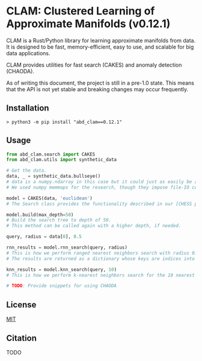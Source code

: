 # CLAM: Clustered Learning of Approximate Manifolds (v0.12.1)

CLAM is a Rust/Python library for learning approximate manifolds from data.
It is designed to be fast, memory-efficient, easy to use, and scalable for big data applications.

CLAM provides utilities for fast search (CAKES) and anomaly detection (CHAODA).

As of writing this document, the project is still in a pre-1.0 state.
This means that the API is not yet stable and breaking changes may occur frequently.

## Installation

```shell
> python3 -m pip install "abd_clam==0.12.1"
```

## Usage

```python
from abd_clam.search import CAKES
from abd_clam.utils import synthetic_data

# Get the data.
data, _ = synthetic_data.bullseye()
# data is a numpy.ndarray in this case but it could just as easily be a numpy.memmap if your data do fit in RAM.
# We used numpy memmaps for the research, though they impose file-IO costs.

model = CAKES(data, 'euclidean')
# The Search class provides the functionality described in our [CHESS paper](https://arxiv.org/abs/1908.08551).

model.build(max_depth=50)
# Build the search tree to depth of 50.
# This method can be called again with a higher depth, if needed.

query, radius = data[0], 0.5

rnn_results = model.rnn_search(query, radius)
# This is how we perform ranged nearest neighbors search with radius 0.5 around the query.
# The results are returned as a dictionary whose keys are indices into the data array and whose values are the distance to the query.

knn_results = model.knn_search(query, 10)
# This is how we perform k-nearest neighbors search for the 10 nearest neighbors of query.

# TODO: Provide snippets for using CHAODA
```

## License

[MIT](LICENSE)

## Citation

TODO
